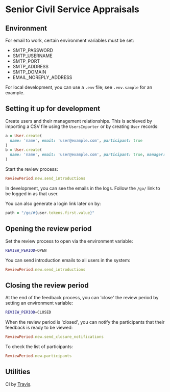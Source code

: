 # Senior Civil Service Appraisals

## Environment

For email to work, certain environment variables must be set:

* SMTP_PASSWORD
* SMTP_USERNAME
* SMTP_PORT
* SMTP_ADDRESS
* SMTP_DOMAIN
* EMAIL_NOREPLY_ADDRESS

For local development, you can use a `.env` file; see `.env.sample` for an
example.

## Setting it up for development

Create users and their management relationships. This is achieved by
importing a CSV file using the `UsersImporter` or by creating `User` records:

```ruby
a = User.create(
  name: 'name', email: 'user@example.com', participant: true
)
b = User.create(
  name: 'name', email: 'user@example.com', participant: true, manager: a
)
```

Start the review process:

```ruby
ReviewPeriod.new.send_introductions
```

In development, you can see the emails in the logs. Follow the `/go/` link to
be logged in as that user.

You can also generate a login link later on by:

```ruby
path = "/go/#{user.tokens.first.value}"
```

## Opening the review period

Set the review process to open via the environment variable:

```sh
REVIEW_PERIOD=OPEN
```

You can send introduction emails to all users in the system:

```ruby
ReviewPeriod.new.send_introductions
```

## Closing the review period

At the end of the feedback process, you can 'close' the review period
by setting an environment variable:

```sh
REVIEW_PERIOD=CLOSED
```

When the review period is 'closed', you can notify the participants that
their feedback is ready to be viewed:

```ruby
ReviewPeriod.new.send_closure_notifications
```

To check the list of participants:

```ruby
ReviewPeriod.new.participants
```

## Utilities

CI by [Travis](https://travis-ci.org/ministryofjustice/scs_appraisals).
